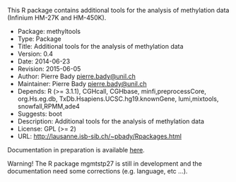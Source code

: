 This R package contains additional tools for the analysis of methylation data (Infinium HM-27K and HM-450K).


  * Package: methyltools
  * Type: Package
  * Title: Additional tools for the analysis of methylation data
  * Version: 0.4
  * Date: 2014-06-23
  * Revision: 2015-06-05
  * Author: Pierre Bady <pierre.bady@unil.ch>
  * Maintainer: Pierre Bady <pierre.bady@unil.ch>
  * Depends: R (>= 3.1.1), CGHcall, CGHbase, minfi,preprocessCore, org.Hs.eg.db, TxDb.Hsapiens.UCSC.hg19.knownGene, lumi,mixtools, snowfall,RPMM,ade4
  * Suggests: boot
  * Description: Additional tools for the analysis of methylation data
  * License: GPL (>= 2)
  * URL: http://lausanne.isb-sib.ch/~pbady/Rpackages.html

Documentation in preparation is available [here](https://code.google.com/p/methyltools/source/browse/#git%2Ftrunk%2FRdoc).

Warning! The R package mgmtstp27 is still in development and the documentation need some corrections (e.g. language, etc ...).